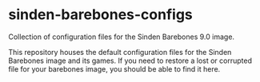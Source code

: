 # sinden-barebones-configs
Collection of configuration files for the Sinden Barebones 9.0 image.

This repository houses the default configuration files for the Sinden Barebones image and its games.  If you need to restore a lost or corrupted file for your barebones image, you should be able to find it here.
